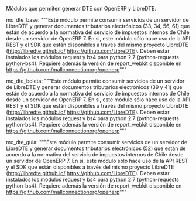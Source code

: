 Módulos que permiten generar DTE con OpenERP y LibreDTE.

mc_dte_base: """Este módulo permite consumir servicios de un
servidor de LibreDTE y generar documentos tributarios electrónicos
(33, 34, 56, 61) que están de acuerdo a la normativa del servicio de
impuestos internos de Chile desde un servidor de OpenERP 7. En si, este
módulo sólo hace uso de la API REST y el SDK que están disponibles a
través del mismo proyecto LibreDTE (http://libredte.github.io/
https://github.com/LibreDTE). Deben estar instalados los módulos request
y bs4 para python 2.7 (python-requests python-bs4). Requiere además la 
versión de report_webkit disponible en https://github.com/mallconnectionorg/openerp"""

mc_dte_boleta: """Este módulo permite consumir servicios de un
servidor de LibreDTE y generar documentos tributarios electrónicos
(39 y 41) que están de acuerdo a la normativa del servicio de
impuestos internos de Chile desde un servidor de OpenERP 7. En si, este
módulo sólo hace uso de la API REST y el SDK que están disponibles a
través del mismo proyecto LibreDTE (http://libredte.github.io/
https://github.com/LibreDTE). Deben estar instalados los módulos request
y bs4 para python 2.7 (python-requests python-bs4). Requiere además la 
versión de report_webkit disponible en https://github.com/mallconnectionorg/openerp"""

mc_dte_guia: """Este módulo permite consumir servicios de un
servidor de LibreDTE y generar documentos tributarios electrónicos
(52) que están de acuerdo a la normativa del servicio de
impuestos internos de Chile desde un servidor de OpenERP 7. En si, este
módulo sólo hace uso de la API REST y el SDK que están disponibles a
través del mismo proyecto LibreDTE (http://libredte.github.io/
https://github.com/LibreDTE). Deben estar instalados los módulos request
y bs4 para python 2.7 (python-requests python-bs4). Requiere además la 
versión de report_webkit disponible en https://github.com/mallconnectionorg/openerp"""
